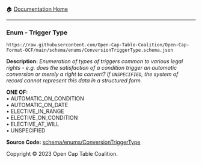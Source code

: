 :house: [Documentation Home](../../../README.md)

---

### Enum - Trigger Type

`https://raw.githubusercontent.com/Open-Cap-Table-Coalition/Open-Cap-Format-OCF/main/schema/enums/ConversionTriggerType.schema.json`

**Description:** _Enumeration of types of triggers common to various legal rights - e.g. does the satisfaction of a condition trigger an automatic conversion or merely a right to convert? If `UNSPECIFIED`, the system of record cannot represent this data in a structured form._

**ONE OF:**</br>&bull; AUTOMATIC_ON_CONDITION </br>&bull; AUTOMATIC_ON_DATE </br>&bull; ELECTIVE_IN_RANGE </br>&bull; ELECTIVE_ON_CONDITION </br>&bull; ELECTIVE_AT_WILL </br>&bull; UNSPECIFIED

**Source Code:** [schema/enums/ConversionTriggerType](../../../../schema/enums/ConversionTriggerType.schema.json)

Copyright © 2023 Open Cap Table Coalition.
